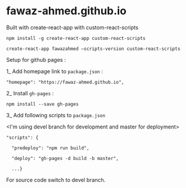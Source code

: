 # fawaz-ahmed.github.io

Built with create-react-app with custom-react-scripts

`npm install -g create-react-app custom-react-scripts`

`create-react-app fawazahmed —scripts-version custom-react-scripts`

Setup for github pages :

1_ Add homepage link to `package.json` :

`"homepage": "https://fawaz-ahmed.github.io",`

2_ Install `gh-pages` :

`npm install --save gh-pages`

3_ Add following scripts to `package.json`

<I'm using devel branch for development and master for deployment>

`"scripts": {`

`  "predeploy": "npm run build",`

`  "deploy": "gh-pages -d build -b master",`

`  ...}`

For source code switch to devel branch.

